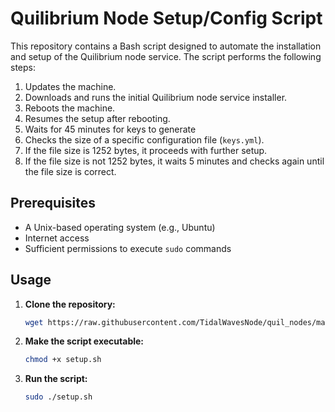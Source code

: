 # Quilibrium Node Setup/Config Script

This repository contains a Bash script designed to automate the installation and setup of the Quilibrium node service. The script performs the following steps:

1. Updates the machine.
2. Downloads and runs the initial Quilibrium node service installer.
3. Reboots the machine.
4. Resumes the setup after rebooting.
5. Waits for 45 minutes for keys to generate
6. Checks the size of a specific configuration file (`keys.yml`).
7. If the file size is 1252 bytes, it proceeds with further setup.
8. If the file size is not 1252 bytes, it waits 5 minutes and checks again until the file size is correct.

## Prerequisites

- A Unix-based operating system (e.g., Ubuntu)
- Internet access
- Sufficient permissions to execute `sudo` commands

## Usage

1. **Clone the repository:**
    ```sh
   wget https://raw.githubusercontent.com/TidalWavesNode/quil_nodes/main/setup.sh
    ```

2. **Make the script executable:**
    ```sh
    chmod +x setup.sh
    ```

3. **Run the script:**
    ```sh
    sudo ./setup.sh
    ```
